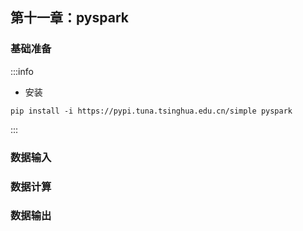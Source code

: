 ## 第十一章：pyspark

### 基础准备

:::info
- 安装
```shell
pip install -i https://pypi.tuna.tsinghua.edu.cn/simple pyspark
```
:::

### 数据输入

### 数据计算

### 数据输出